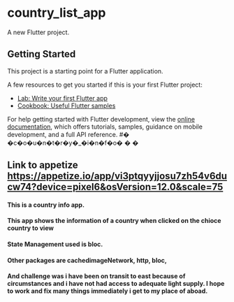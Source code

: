 # country_list_app

A new Flutter project.

## Getting Started

This project is a starting point for a Flutter application.

A few resources to get you started if this is your first Flutter project:

- [Lab: Write your first Flutter app](https://docs.flutter.dev/get-started/codelab)
- [Cookbook: Useful Flutter samples](https://docs.flutter.dev/cookbook)

For help getting started with Flutter development, view the
[online documentation](https://docs.flutter.dev/), which offers tutorials,
samples, guidance on mobile development, and a full API reference.
#� �c�o�u�n�t�r�y�_�i�n�f�o�
�
�

## Link to appetize https://appetize.io/app/vi3ptqyyjjosu7zh54v6ducw74?device=pixel6&osVersion=12.0&scale=75
#### This is a country info app.
#### This app shows the information of a country when clicked on the chioce country to view
#### State Management used is bloc.
#### Other packages are cachedimageNetwork, http, bloc, 
#### And challenge was i have been on transit to east because of circumstances and i have not had access to adequate light supply.   I hope to work and fix many things immediately i get to my place of aboad.
